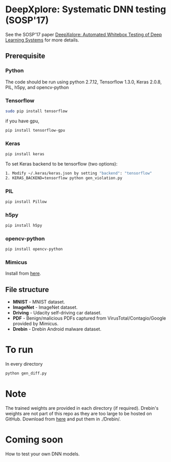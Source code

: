 # DeepXplore: Systematic DNN testing  (SOSP'17)
See the SOSP'17 paper [DeepXplore: Automated Whitebox Testing of Deep Learning Systems](http://www.cs.columbia.edu/~suman/docs/deepxplore.pdf) for more details.
## Prerequisite
### Python
The code should be run using python 2.7.12, Tensorflow 1.3.0, Keras 2.0.8, PIL, h5py, and opencv-python

### Tensorflow
```bash
sudo pip install tensorflow
```
if you have gpu,
```bash
pip install tensorflow-gpu
```

### Keras
```bash
pip install keras
```
To set Keras backend to be tensorflow (two options):
```bash
1. Modify ~/.keras/keras.json by setting "backend": "tensorflow"
2. KERAS_BACKEND=tensorflow python gen_violation.py
```

### PIL
```bash
pip install Pillow
```

### h5py
```bash
pip install h5py
```

### opencv-python
```bash
pip install opencv-python
```

### Mimicus
Install from [here](https://github.com/srndic/mimicus).

## File structure
+ **MNIST** - MNIST dataset.
+ **ImageNet** - ImageNet dataset.
+ **Driving** - Udacity self-driving car dataset.
+ **PDF** - Benign/malicious PDFs captured from VirusTotal/Contagio/Google provided by Mimicus.
+ **Drebin** - Drebin Android malware dataset.

# To run
In every directory
```bash
python gen_diff.py
```

# Note
The trained weights are provided in each directory (if required).
Drebin's weights are not part of this repo as they are too large to be hosted on GitHub. Download from [here](https://drive.google.com/drive/folders/0B4otJeEcboCaQzFpYkJwb2h3WG8?usp=sharing) and put them in ./Drebin/.

# Coming soon
How to test your own DNN models.
